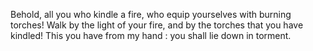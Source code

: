 Behold, all you who kindle a fire, who equip yourselves with burning torches! Walk by the light of your fire, and by the torches that you have kindled! This you have from my hand : you shall lie down in torment.
